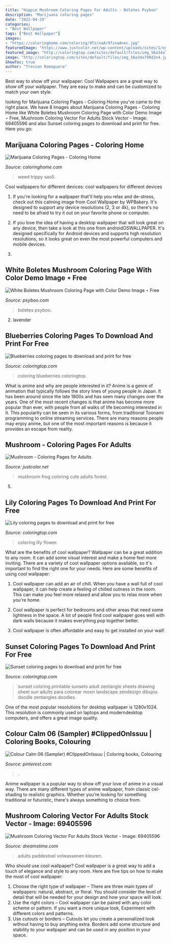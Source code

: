 ```yaml
---
title: "Hippie Mushroom Coloring Pages For Adults - Boletes Psyboo"
description: "Marijuana coloring pages"
date: "2022-04-29"
categories:
- "Best Wallpaper"
tags: ["Best Wallpaper"]
images:
- "https://coloringhome.com/coloring/9Tz/xaA/9TzxaAnec.jpg"
featuredImage: "https://www.justcolor.net/wp-content/uploads/sites/1/nggallery/fleurs-et-vegetation/coloring-forest-frog.jpg"
featured_image: "http://coloringtop.com/sites/default/files/img_56a34a790d2e4.jpg"
image: "http://coloringtop.com/sites/default/files/img_56a34a790d2e4.jpg"
ShowToc: true
author: "Trevion Romaguera"
---
```



Best way to show off your wallpaper:
Cool Wallpapers are a great way to show off your wallpaper. They are easy to make and can be customized to match your own style.

	

		
looking for Marijuana Coloring Pages - Coloring Home you've came to the right place. We have 8 Images about Marijuana Coloring Pages - Coloring Home like White Boletes Mushroom Coloring Page with Color Demo Image ⋆ Free, Mushroom Coloring Vector For Adults Stock Vector - Image: 69405596 and also Sunset coloring pages to download and print for free. Here you go:
		
    
## Marijuana Coloring Pages - Coloring Home

<img loading=lazy src="https://coloringhome.com/coloring/9Tz/xaA/9TzxaAnec.jpg" onerror="this.onerror=null;this.src='https://tse1.mm.bing.net/th?id=OIP.cY49hjLq6uKtOidhguOeGwAAAA&amp;pid=15.1';" alt="Marijuana Coloring Pages - Coloring Home">

_Source: coloringhome.com_

>weed trippy sao5. 

	

Cool wallpapers for different devices:
cool wallpapers for different devices 

1. If you're looking for a wallpaper that'll help you relax and de-stress, check out this calming image from Cool Wallpaper by WPBakery. It's designed to support any device resolutions (2, 3 or 4k), so there's no need to be afraid to try it out on your favorite phone or computer.

2. If you love the idea of having a desktop wallpaper that will look great on any device, then take a look at this one from androidOSWALLPAPER. It's designed specifically for Android devices and supports high resolution resolutions, so it looks great on even the most powerful computers and mobile devices.

3.

    
## White Boletes Mushroom Coloring Page With Color Demo Image ⋆ Free

<img loading=lazy src="https://psyboo.com/wp-content/uploads/2020/09/white-boletes-mushroom-768x1111.jpg" onerror="this.onerror=null;this.src='https://tse4.mm.bing.net/th?id=OIP.0mjY3mQLweoyfZC1dqZZDgHaKt&amp;pid=15.1';" alt="White Boletes Mushroom Coloring Page with Color Demo Image ⋆ Free">

_Source: psyboo.com_

>boletes psyboo. 

	

2. lavender 

    
## Blueberries Coloring Pages To Download And Print For Free

<img loading=lazy src="http://coloringtop.com/sites/default/files/img_56a34a790d2e4.jpg" onerror="this.onerror=null;this.src='https://tse2.mm.bing.net/th?id=OIP.gYKrozM_XJsS5tKm0FDyoAHaKY&amp;pid=15.1';" alt="Blueberries coloring pages to download and print for free">

_Source: coloringtop.com_

>coloring blueberries coloringtop. 

	

What is anime and why are people interested in it?
Anime is a genre of animation that typically follows the story lines of young people in Japan. It has been around since the late 1800s and has seen many changes over the years. One of the most recent changes is that anime has become more popular than ever, with people from all walks of life becoming interested in it. This popularity can be seen in its various forms, from traditional Toonami programming to online streaming services. There are many reasons people may enjoy anime, but one of the most important reasons is because it provides an escape from reality.

    
## Mushroom - Coloring Pages For Adults

<img loading=lazy src="https://www.justcolor.net/wp-content/uploads/sites/1/nggallery/fleurs-et-vegetation/coloring-forest-frog.jpg" onerror="this.onerror=null;this.src='https://tse3.mm.bing.net/th?id=OIP.Rg_dWVoj4aClfXf09V6sTgHaJ_&amp;pid=15.1';" alt="Mushroom - Coloring Pages for Adults">

_Source: justcolor.net_

>mushroom frog coloring cute adults forest. 

	

5.

    
## Lily Coloring Pages To Download And Print For Free

<img loading=lazy src="http://coloringtop.com/sites/default/files/13_170.gif" onerror="this.onerror=null;this.src='https://tse2.mm.bing.net/th?id=OIP.5owPwg3D2PrQRqi7xtSr2AHaLd&amp;pid=15.1';" alt="Lily coloring pages to download and print for free">

_Source: coloringtop.com_

>coloring lily flower. 

	

What are the benefits of cool wallpaper?
Wallpaper can be a great addition to any room. It can add some visual interest and make a home feel more inviting. There are a variety of cool wallpaper options available, so it's important to find the right one for your needs. Here are some benefits of using cool wallpaper: 
1. Cool wallpaper can add an air of chill. When you have a wall full of cool wallpaper, it can help create a feeling of chilled outness in the room. This can make you feel more relaxed and allow you to relax more when you're home. 

2. Cool wallpaper is perfect for bedrooms and other areas that need some lightness in the space. A lot of people find cool wallpaper goes well with dark walls because it makes everything pop together better. 

3. Cool wallpaper is often affordable and easy to get installed on your wall!

    
## Sunset Coloring Pages To Download And Print For Free

<img loading=lazy src="http://coloringtop.com/sites/default/files/10_106.jpg" onerror="this.onerror=null;this.src='https://tse1.mm.bing.net/th?id=OIP.4sfQ7ZzZf6niH89y2DVjiQHaHJ&amp;pid=15.1';" alt="Sunset coloring pages to download and print for free">

_Source: coloringtop.com_

>sunset coloring printable sunsets adult zentangle sheets drawing sheet sun adults para colorear moon landscape zendesign dibujos doodle zentangles doodles. 

	

One of the most popular resolutions for desktop wallpaper is 1280x1024. This resolution is commonly used on laptops and moderndesktop computers, and offers a great image quality.

    
## Colour Calm 06 (Sampler) #ClippedOnIssuu | Coloring Books, Colouring

<img loading=lazy src="https://i.pinimg.com/736x/2d/84/45/2d8445f3c05b80bc11d7fcabf264a6b2--adult-coloring-coloring-pages.jpg" onerror="this.onerror=null;this.src='https://tse2.mm.bing.net/th?id=OIP.jDHWf5jtUCNsdIkzfEYVpwHaKp&amp;pid=15.1';" alt="Colour Calm 06 (Sampler) #ClippedOnIssuu | Coloring books, Colouring">

_Source: pinterest.com_

>. 

	

Anime wallpaper is a popular way to show off your love of anime in a visual way. There are many different types of anime wallpaper, from classic cel-shading to realistic graphics. Whether you're looking for something traditional or futuristic, there's always something to choice from.

    
## Mushroom Coloring Vector For Adults Stock Vector - Image: 69405596

<img loading=lazy src="https://thumbs.dreamstime.com/x/mushroom-coloring-vector-adults-book-illustration-anti-stress-adult-zentangle-style-black-white-lines-lace-69405596.jpg" onerror="this.onerror=null;this.src='https://tse2.mm.bing.net/th?id=OIP.5iZ5CMa-9gzCzD7IsgLH_wAAAA&amp;pid=15.1';" alt="Mushroom Coloring Vector For Adults Stock Vector - Image: 69405596">

_Source: dreamstime.com_

>adults paddestoel volwassenen kleuren. 

	

Who should use cool wallpaper?
Cool wallpaper is a great way to add a touch of elegance and style to any room. Here are five tips on how to make the most of cool wallpaper: 
1) Choose the right type of wallpaper – There are three main types of wallpapers: natural, abstract, or floral. You should consider the level of detail that will be needed for your design and how your space will look. 
2) Use the right colors – Cool wallpaper can be paired with any color scheme or pattern. If you want a more unique look, Experiment with different colors and patterns. 
3) Use cutouts or borders – Cutouts let you create a personalized look without having to buy anything extra. Borders add some structure and stability to your wallpaper and can be used in any position in your space.

